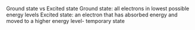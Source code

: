 
Ground state vs Excited state
Ground state: all electrons in lowest possible energy levels
Excited state: an electron that has absorbed energy and moved to a higher energy level- temporary state